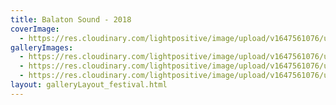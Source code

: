 ```yaml
---
title: Balaton Sound - 2018
coverImage:
  - https://res.cloudinary.com/lightpositive/image/upload/v1647561076/uploads/Balaton%20Sound%20-%202018/bs2.jpg
galleryImages: 
  - https://res.cloudinary.com/lightpositive/image/upload/v1647561076/uploads/Balaton%20Sound%20-%202018/bs-1.jpg
  - https://res.cloudinary.com/lightpositive/image/upload/v1647561076/uploads/Balaton%20Sound%20-%202018/bs1.jpg
  - https://res.cloudinary.com/lightpositive/image/upload/v1647561076/uploads/Balaton%20Sound%20-%202018/bs2.jpg
layout: galleryLayout_festival.html
---
```

